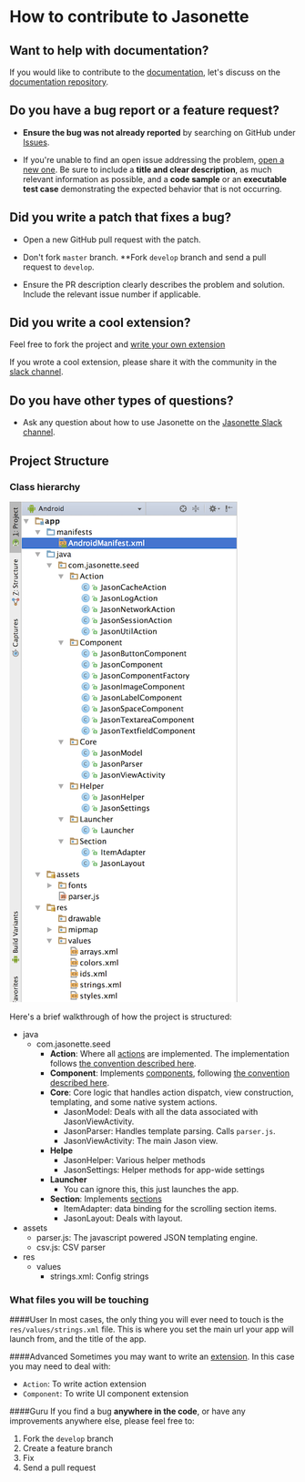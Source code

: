 # How to contribute to Jasonette

## **Want to help with documentation?**

If you would like to contribute to the [documentation](https://jasonette.github.io/documentation/), let's discuss on the [documentation repository](https://github.com/Jasonette/documentation/issues).

## **Do you have a bug report or a feature request?**

* **Ensure the bug was not already reported** by searching on GitHub under [Issues](https://github.com/Jasonette/JASONETTE-Android/issues).

* If you're unable to find an open issue addressing the problem, [open a new one](https://github.com/Jasonette/JASONETTE-Android/issues/new). Be sure to include a **title and clear description**, as much relevant information as possible, and a **code sample** or an **executable test case** demonstrating the expected behavior that is not occurring.


## **Did you write a patch that fixes a bug?**

* Open a new GitHub pull request with the patch.

* Don't fork `master` branch. **Fork `develop` branch and send a pull request to `develop`.

* Ensure the PR description clearly describes the problem and solution. Include the relevant issue number if applicable.

## **Did you write a cool extension?**

Feel free to fork the project and [write your own extension](https://jasonette.github.io/documentation/advanced)

If you wrote a cool extension, please share it with the community in the [slack channel](https://jasonette.now.sh).

## **Do you have other types of questions?**

* Ask any question about how to use Jasonette on the [Jasonette Slack channel](https://jasonette.now.sh).

## **Project Structure**

### Class hierarchy
![hierarchy](https://raw.githubusercontent.com/gliechtenstein/images/master/android_hierarchy.png)

Here's a brief walkthrough of how the project is structured:

  - java
    - com.jasonette.seed
      - **Action**: Where all [actions](https://jasonette.github.io/documentation/actions/) are implemented. The implementation follows [the convention described here](https://jasonette.github.io/documentation/advanced/#2-extend-actions).
      - **Component**: Implements [components](https://jasonette.github.io/documentation/components/), following [the convention described here](https://jasonette.github.io/documentation/advanced/#1-extend-ui-components).
      - **Core**: Core logic that handles action dispatch, view construction, templating, and some native system actions.
        - JasonModel: Deals with all the data associated with JasonViewActivity.
        - JasonParser: Handles template parsing. Calls `parser.js`.
        - JasonViewActivity: The main Jason view.
      - **Helpe**
        - JasonHelper: Various helper methods
        - JasonSettings: Helper methods for app-wide settings
      - **Launcher**
        - You can ignore this, this just launches the app.
      - **Section**: Implements [sections](https://jasonette.github.io/documentation/document/#bodysections)
        - ItemAdapter: data binding for the scrolling section items.
        - JasonLayout: Deals with layout.
  - assets
    - parser.js: The javascript powered JSON templating engine.
    - csv.js: CSV parser
  - res
    - values
      - strings.xml: Config strings

### What files you will be touching

####User
In most cases, the only thing you will ever need to touch is the `res/values/strings.xml` file. This is where you set the main url your app will launch from, and the title of the app.

####Advanced
Sometimes you may want to write an [extension](https://jasonette.github.io/documentation/advanced/#extension). In this case you may need to deal with:
  - `Action`: To write action extension
  - `Component`: To write UI component extension

####Guru
If you find a bug **anywhere in the code**, or have any improvements anywhere else, please feel free to:
  1. Fork the `develop` branch
  2. Create a feature branch
  3. Fix
  4. Send a pull request
